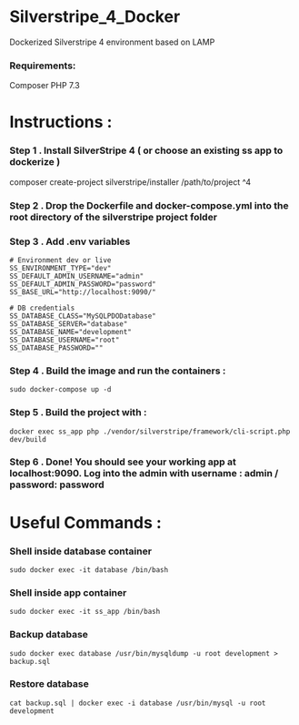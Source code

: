 # Silverstripe_4_Docker
Dockerized Silverstripe 4 environment based on LAMP

### Requirements:
Composer
PHP 7.3

# Instructions :
### Step 1 . Install SilverStripe 4 ( or choose an existing ss app to dockerize )
composer create-project silverstripe/installer /path/to/project ^4

### Step 2 . Drop the Dockerfile and docker-compose.yml into the root directory of the silverstripe project folder

### Step 3 . Add .env variables
```
# Environment dev or live
SS_ENVIRONMENT_TYPE="dev"
SS_DEFAULT_ADMIN_USERNAME="admin"
SS_DEFAULT_ADMIN_PASSWORD="password"
SS_BASE_URL="http://localhost:9090/"

# DB credentials
SS_DATABASE_CLASS="MySQLPDODatabase"
SS_DATABASE_SERVER="database"
SS_DATABASE_NAME="development"
SS_DATABASE_USERNAME="root"
SS_DATABASE_PASSWORD=""
```

### Step 4 . Build the image and run the containers :
`sudo docker-compose up -d`

### Step 5 . Build the project with :
`docker exec ss_app php ./vendor/silverstripe/framework/cli-script.php dev/build`

### Step 6 . Done! You should see your working app at localhost:9090. Log into the admin with username : admin / password: password

# Useful Commands :

### Shell inside database container
`sudo docker exec -it database /bin/bash`

### Shell inside app container
`sudo docker exec -it ss_app /bin/bash`

### Backup database
`sudo docker exec database /usr/bin/mysqldump -u root development > backup.sql`

### Restore database
`cat backup.sql | docker exec -i database /usr/bin/mysql -u root development`

